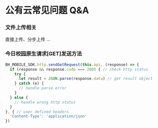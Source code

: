 # 公有云常见问题 Q&A

### 文件上传相关

直接上传、分步上传 ...


### 今日校园原生请求[GET]发送方法

```javascript
BH_MOBILE_SDK.http.sendGetRequest(this.api, (response) => {
  if (response && response.code === 200) { // check http status
    try {
      let result = JSON.parse(response.data) // get result object
    } catch (e) {
      // handle parse error
    }
  } else {
    // handle wrong http status
  }
}, { // user defined headers
  'Content-Type': 'application/json'
})
```